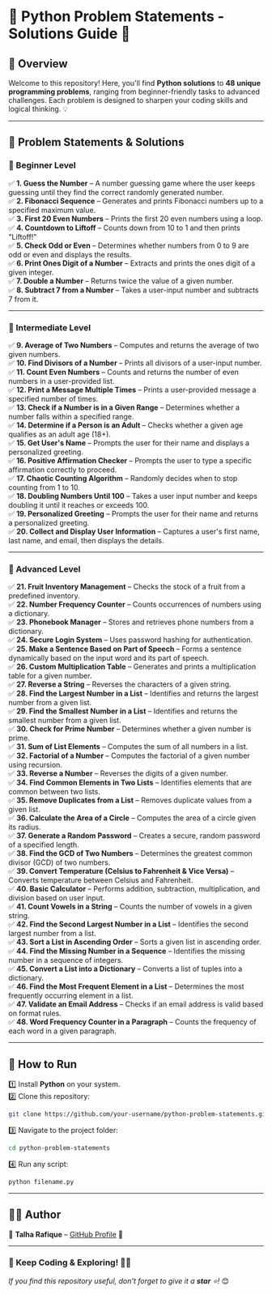 # 🐍 Python Problem Statements - Solutions Guide 🚀

## 📌 Overview
Welcome to this repository! Here, you'll find **Python solutions** to **48 unique programming problems**, ranging from beginner-friendly tasks to advanced challenges. Each problem is designed to sharpen your coding skills and logical thinking. 💡

---

## 📂 Problem Statements & Solutions

### 🔹 Beginner Level
✅ **1. Guess the Number** – A number guessing game where the user keeps guessing until they find the correct randomly generated number.  
✅ **2. Fibonacci Sequence** – Generates and prints Fibonacci numbers up to a specified maximum value.  
✅ **3. First 20 Even Numbers** – Prints the first 20 even numbers using a loop.  
✅ **4. Countdown to Liftoff** – Counts down from 10 to 1 and then prints "Liftoff!"  
✅ **5. Check Odd or Even** – Determines whether numbers from 0 to 9 are odd or even and displays the results.  
✅ **6. Print Ones Digit of a Number** – Extracts and prints the ones digit of a given integer.  
✅ **7. Double a Number** – Returns twice the value of a given number.  
✅ **8. Subtract 7 from a Number** – Takes a user-input number and subtracts 7 from it.  

---

### 🔹 Intermediate Level
✅ **9. Average of Two Numbers** – Computes and returns the average of two given numbers.  
✅ **10. Find Divisors of a Number** – Prints all divisors of a user-input number.  
✅ **11. Count Even Numbers** – Counts and returns the number of even numbers in a user-provided list.  
✅ **12. Print a Message Multiple Times** – Prints a user-provided message a specified number of times.  
✅ **13. Check if a Number is in a Given Range** – Determines whether a number falls within a specified range.  
✅ **14. Determine if a Person is an Adult** – Checks whether a given age qualifies as an adult age (18+).  
✅ **15. Get User's Name** – Prompts the user for their name and displays a personalized greeting.  
✅ **16. Positive Affirmation Checker** – Prompts the user to type a specific affirmation correctly to proceed.  
✅ **17. Chaotic Counting Algorithm** – Randomly decides when to stop counting from 1 to 10.  
✅ **18. Doubling Numbers Until 100** – Takes a user input number and keeps doubling it until it reaches or exceeds 100.  
✅ **19. Personalized Greeting** – Prompts the user for their name and returns a personalized greeting.  
✅ **20. Collect and Display User Information** – Captures a user's first name, last name, and email, then displays the details.  

---

### 🔹 Advanced Level
✅ **21. Fruit Inventory Management** – Checks the stock of a fruit from a predefined inventory.  
✅ **22. Number Frequency Counter** – Counts occurrences of numbers using a dictionary.  
✅ **23. Phonebook Manager** – Stores and retrieves phone numbers from a dictionary.  
✅ **24. Secure Login System** – Uses password hashing for authentication.  
✅ **25. Make a Sentence Based on Part of Speech** – Forms a sentence dynamically based on the input word and its part of speech.  
✅ **26. Custom Multiplication Table** – Generates and prints a multiplication table for a given number.  
✅ **27. Reverse a String** – Reverses the characters of a given string.  
✅ **28. Find the Largest Number in a List** – Identifies and returns the largest number from a given list.  
✅ **29. Find the Smallest Number in a List** – Identifies and returns the smallest number from a given list.  
✅ **30. Check for Prime Number** – Determines whether a given number is prime.  
✅ **31. Sum of List Elements** – Computes the sum of all numbers in a list.  
✅ **32. Factorial of a Number** – Computes the factorial of a given number using recursion.  
✅ **33. Reverse a Number** – Reverses the digits of a given number.  
✅ **34. Find Common Elements in Two Lists** – Identifies elements that are common between two lists.  
✅ **35. Remove Duplicates from a List** – Removes duplicate values from a given list.  
✅ **36. Calculate the Area of a Circle** – Computes the area of a circle given its radius.  
✅ **37. Generate a Random Password** – Creates a secure, random password of a specified length.  
✅ **38. Find the GCD of Two Numbers** – Determines the greatest common divisor (GCD) of two numbers.  
✅ **39. Convert Temperature (Celsius to Fahrenheit & Vice Versa)** – Converts temperature between Celsius and Fahrenheit.  
✅ **40. Basic Calculator** – Performs addition, subtraction, multiplication, and division based on user input.  
✅ **41. Count Vowels in a String** – Counts the number of vowels in a given string.  
✅ **42. Find the Second Largest Number in a List** – Identifies the second largest number from a list.  
✅ **43. Sort a List in Ascending Order** – Sorts a given list in ascending order.  
✅ **44. Find the Missing Number in a Sequence** – Identifies the missing number in a sequence of integers.  
✅ **45. Convert a List into a Dictionary** – Converts a list of tuples into a dictionary.  
✅ **46. Find the Most Frequent Element in a List** – Determines the most frequently occurring element in a list.  
✅ **47. Validate an Email Address** – Checks if an email address is valid based on format rules.  
✅ **48. Word Frequency Counter in a Paragraph** – Counts the frequency of each word in a given paragraph.  

---

## 🚀 How to Run

1️⃣ Install **Python** on your system.  
2️⃣ Clone this repository:  
   ```bash
   git clone https://github.com/your-username/python-problem-statements.git
   ```  
3️⃣ Navigate to the project folder:  
   ```bash
   cd python-problem-statements
   ```  
4️⃣ Run any script:  
   ```bash
   python filename.py
   ```  

---

## 👩‍💻 Author  
👤 **Talha Rafique** – [GitHub Profile](https://github.com/TalhaRafique1) 🔗  

---

### 🌟 Keep Coding & Exploring! 🚀🐍  
_If you find this repository useful, don't forget to give it a **star** ⭐!_ 😊
